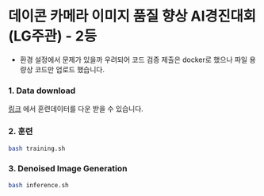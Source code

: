 # 데이콘 카메라 이미지 품질 향상 AI경진대회 (LG주관) - 2등

* 환경 설정에서 문제가 있을까 우려되어 코드 검증 제출은 docker로 했으나 파일 용량상 코드만 업로드 했습니다. 

### 1. Data download
[링크](https://drive.google.com/drive/folders/1f2cKwWFRTmZ2UR-ZNpjcRplmJnXraIxT?usp=sharing) 에서 훈련데이터를 다운 받을 수 있습니다. 

### 2. 훈련
```bash
bash training.sh
```

### 3. Denoised Image Generation
```bash
bash inference.sh
```
